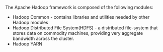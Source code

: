 The Apache Hadoop framework is composed of the following modules:
* Hadoop Common - contains libraries and utilities needed by other Hadoop modules
* Hadoop Distributed File System(HDFS) - a distributed file-system that stores data on
commodity machines, providing very aggregate bandwidth across the cluster.
* Hadoop YARN 
